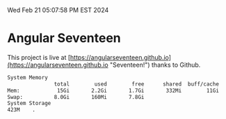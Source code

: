 Wed Feb 21 05:07:58 PM EST 2024

# Angular Seventeen


This project is live at [https://angularseventeen.github.io](https://angularseventeen.github.io "Seventeen!") thanks to Github.

```bash
System Memory
               total        used        free      shared  buff/cache   available
Mem:            15Gi       2.2Gi       1.7Gi       332Mi        11Gi        13Gi
Swap:          8.0Gi       160Mi       7.8Gi
System Storage
423M	.
